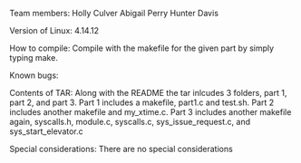 Team members:
Holly Culver
Abigail Perry
Hunter Davis


Version of Linux:
4.14.12


How to compile:
Compile with the makefile for the given part by simply typing make.


Known bugs:


Contents of TAR:
Along with the README the tar inlcudes 3 folders, part 1, part 2, and part 3.
Part 1 includes a makefile, part1.c and test.sh.
Part 2 includes another makefile and my_xtime.c.
Part 3 includes another makefile again, syscalls.h, module.c, syscalls.c, sys_issue_request.c, and sys_start_elevator.c


Special considerations:
There are no special considerations 

